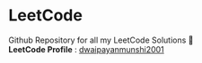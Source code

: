 # LeetCode

Github Repository for all my LeetCode Solutions 💙
<br>
**LeetCode Profile** : [dwaipayanmunshi2001](https://leetcode.com/dwaipayanmunshi2001/)
